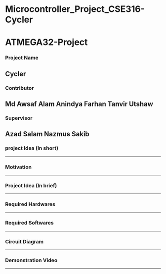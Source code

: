 # Microcontroller_Project_CSE316-Cycler

# ATMEGA32-Project
### Project Name
Cycler
-----------------
### Contributor
Md Awsaf Alam Anindya
Farhan Tanvir Utshaw
-----------------
### Supervisor 
Azad Salam
Nazmus Sakib
-----------------
### project Idea (In short)
-----------------
### Motivation 
-----------------
### Project Idea (In brief)
-----------------
### Required Hardwares
-----------------
### Required Softwares
-----------------
### Circuit Diagram
-----------------
### Demonstration Video
-----------------
